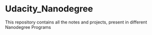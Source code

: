 # Udacity_Nanodegree
This repository contains all the notes and projects, present in different Nanodegree Programs
